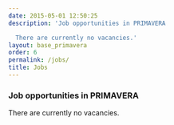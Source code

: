 ```yaml
---
date: 2015-05-01 12:50:25
description: 'Job opportunities in PRIMAVERA

  There are currently no vacancies.'
layout: base_primavera
order: 6
permalink: /jobs/
title: Jobs
---
```


<h3>Job opportunities in PRIMAVERA</h3>
<p>There are currently no vacancies.</p>
